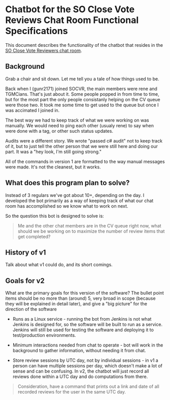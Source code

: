 # Chatbot for the SO Close Vote Reviews Chat Room Functional Specifications

This document describes the functionality of the chatbot that resides in the [SO Close Vote Reviewers chat room](http://chat.stackoverflow.com/rooms/41570/so-close-vote-reviewers).

## Background

Grab a chair and sit down. Let me tell you a tale of how things used to be.

Back when I (gunr2171) joined SOCVR, the main members were rene and TGMCians. That's just about it. Some people popped in from time to time, but for the most part the only people consistanly helping on the CV queue were those two. It took me some time to get used to the queue but once I was accimated I joined in.

The best way we had to keep track of what we were working on was manually. We would need to ping each other (usualy rene) to say when were done with a tag, or other such status updates.

Audits were a different story. We wrote "passed c# audit" not to keep track of it, but to just tell the other person that we were still here and doing our part. It was a "hey look, I'm still going strong."

All of the commands in version 1 are formatted to the way manual messages were made. It's not the cleanest, but it works.

## What does this program plan to solve?

Instead of 3 regulars we've got about 10+, depending on the day. I developed the bot primarily as a way of keeping track of what our chat room has accomplished so we know what to work on next.

So the question this bot is designed to solve is:

> Me and the other chat members are in the CV queue right now, what should we be working on to maximize the number of review items that get completed?

## History of v1

Talk about what v1 could do, and its short comings.

## Goals for v2

What are the primary goals for this version of the software? The bullet point items should be no more than (around) 5, very broad in scope (because they will be explained in detail later), and give a "big picture" for the direction of the software

* Runs as a Linux service - running the bot from Jenkins is not what Jenkins is designed for, so the software will be built to run as a service. Jenkins will still be used for testing the software and deploying it to test/production environments.

* Minimum interactions needed from chat to operate - bot will work in the background to gather information, without needing it from chat.

* Store review sessions by UTC day, not by individual sessions - in v1 a person can have multiple sessions per day, which doesn't make a lot of sense and can be confusing. In v2, the chatbot will just record all reviews done within a UTC day and do computations from there.

> Consideration, have a command that prints out a link and date of all recorded reviews for the user in the same UTC day.
